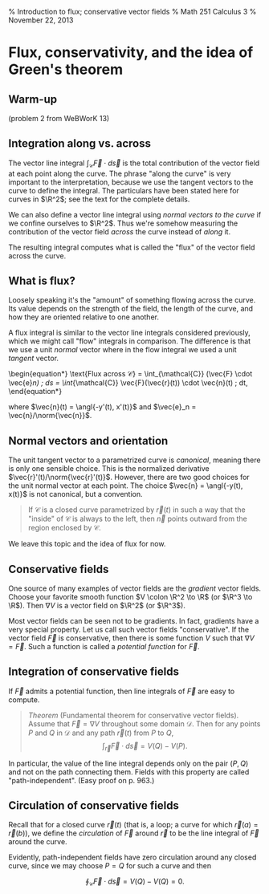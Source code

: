 % Introduction to flux; conservative vector fields
% Math 251 Calculus 3
% November 22, 2013




# Flux, conservativity, and the idea of Green's theorem

## Warm-up

(problem 2 from WeBWorK 13)

## Integration along vs. across

The vector line integral $\int_{\mathcal{C}} \vec{F} \cdot d\vec{s}$ is the total contribution of the vector field at each point along the curve. The phrase "along the curve" is very important to the interpretation, because we use the tangent vectors to the curve to define the integral. The particulars have been stated here for curves in $\R^2$; see the text for the complete details.

We can also define a vector line integral using *normal vectors to the curve* if we confine ourselves to $\R^2$. Thus we're somehow measuring the contribution of the vector field *across* the curve instead of *along* it.

The resulting integral computes what is called the "flux" of the vector field across the curve.

## What is flux?

Loosely speaking it's the "amount" of something flowing across the curve. Its value depends on the strength of the field, the length of the curve, and how they are oriented relative to one another.

A flux integral is similar to the vector line integrals considered previously, which we might call "flow" integrals in comparison. The difference is that we use a unit *normal* vector where in the flow integral we used a unit *tangent* vector.

\begin{equation*}
    \text{Flux across $\mathcal{C}$} = \int_{\mathcal{C}} (\vec{F} \cdot \vec{e}_n) \; ds = \int_{\mathcal{C}} \vec{F}(\vec{r}(t)) \cdot \vec{n}(t) \; dt,
\end{equation*}

where $\vec{n}(t) = \angl{-y'(t), x'(t)}$ and $\vec{e}_n = \vec{n}/\norm{\vec{n}}$.

## Normal vectors and orientation

The unit tangent vector to a parametrized curve is *canonical*, meaning there is only one sensible choice. This is the normalized derivative $\vec{r}'(t)/\norm{\vec{r}'(t)}$. However, there are two good choices for the unit normal vector at each point. The choice $\vec{n} = \angl{-y(t), x(t)}$ is not canonical, but a convention.

> If $\mathcal{C}$ is a closed curve parametrized by $\vec{r}(t)$ in such a way that the "inside" of $\mathcal{C}$ is always to the left, then $\vec{n}$ points outward from the region enclosed by $\mathcal{C}$.

We leave this topic and the idea of flux for now.

## Conservative fields

One source of many examples of vector fields are the *gradient* vector fields. Choose your favorite smooth function $V \colon \R^2 \to \R$ (or $\R^3 \to \R$). Then $\nabla V$ is a vector field on $\R^2$ (or $\R^3$).

Most vector fields can be seen not to be gradients. In fact, gradients have a very special property. Let us call such vector fields "conservative". If the vector field $\vec{F}$ is conservative, then there is some function $V$ such that $\nabla V = \vec{F}$. Such a function is called a *potential function* for $\vec{F}$.

## Integration of conservative fields

If $\vec{F}$ admits a potential function, then line integrals of $\vec{F}$ are easy to compute.

> *Theorem* (Fundamental theorem for conservative vector fields). Assume that $\vec{F} = \nabla V$ throughout some domain $\mathcal{D}$. Then for any points $P$ and $Q$ in $\mathcal{D}$ and any path $\vec{r}(t)$ from $P$ to $Q$, $$\int_{\vec{r}} \vec{F} \cdot d\vec{s} = V(Q) - V(P).$$

In particular, the value of the line integral depends only on the pair $(P,Q)$ and not on the path connecting them. Fields with this property are called "path-independent". (Easy proof on p. 963.)

## Circulation of conservative fields

Recall that for a closed curve $\vec{r}(t)$ (that is, a loop; a curve for which $\vec{r}(a) = \vec{r}(b)$), we define the *circulation* of $\vec{F}$ around $\vec{r}$ to be the line integral of $\vec{F}$ around the curve. 

Evidently, path-independent fields have zero circulation around any closed curve, since we may choose $P = Q$ for such a curve and then

$$ \oint_{\mathcal{C}} \vec{F} \cdot d\vec{s} = V(Q) - V(Q) = 0. $$

